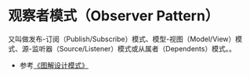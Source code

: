 # 观察者模式（Observer Pattern）

又叫做发布-订阅（Publish/Subscribe）模式、模型-视图（Model/View）模式、源-监听器（Source/Listener）模式或从属者（Dependents）模式。。

* 参考[《图解设计模式》](https://design-patterns.readthedocs.io/zh_CN/latest/behavioral_patterns/observer.html)

